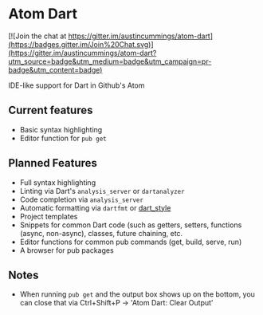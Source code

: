 # Atom Dart

[![Join the chat at https://gitter.im/austincummings/atom-dart](https://badges.gitter.im/Join%20Chat.svg)](https://gitter.im/austincummings/atom-dart?utm_source=badge&utm_medium=badge&utm_campaign=pr-badge&utm_content=badge)

IDE-like support for Dart in Github's Atom

## Current features
- Basic syntax highlighting
- Editor function for `pub get`

## Planned Features
- Full syntax highlighting
- Linting via Dart's `analysis_server` or `dartanalyzer`
- Code completion via `analysis_server`
- Automatic formatting via `dartfmt` or [dart_style](https://pub.dartlang.org/packages/dart_style)
- Project templates
- Snippets for common Dart code (such as getters, setters, functions (async, non-async), classes, future chaining, etc.
- Editor functions for common pub commands (get, build, serve, run)
- A browser for pub packages

## Notes
- When running `pub get` and the output box shows up on the bottom, you can close that via Ctrl+Shift+P -> 'Atom Dart: Clear Output'
